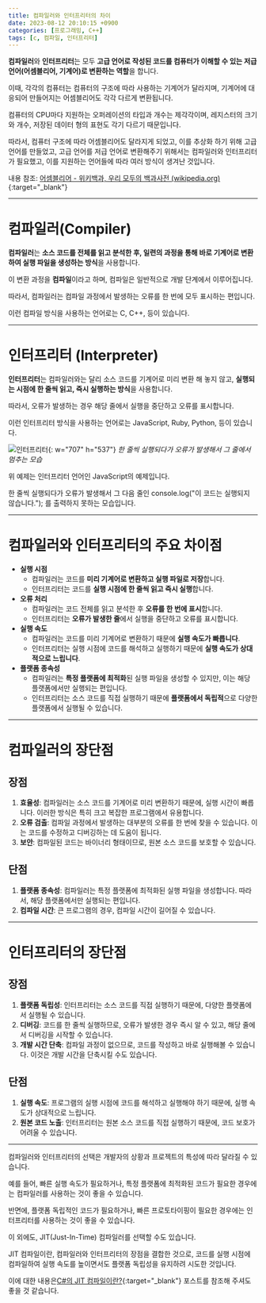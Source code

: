 ```yaml
---
title: 컴파일러와 인터프리터의 차이
date: 2023-08-12 20:10:15 +0900
categories: [프로그래밍, C++]
tags: [c, 컴파일, 인터프리터]
---
```


<span class="keyword">**컴파일러**</span>와 <span class="keyword">**인터프리터**</span>는 모두 **고급 언어로 작성된 코드를 컴퓨터가 이해할 수 있는 저급 언어(어셈블리어, 기계어)로 변환하는 역할**을 합니다.

이때, 각각의 컴퓨터는 컴퓨터의 구조에 따라 사용하는 기계어가 달라지며, 기계어에 대응되어 만들어지는 어셈블리어도 각각 다르게 변환됩니다.

컴퓨터의 CPU마다 지원하는 오퍼레이션의 타입과 개수는 제각각이며, 레지스터의 크기와 개수, 저장된 데이터 형의 표현도 각기 다르기 때문입니다.

따라서, 컴퓨터 구조에 따라 어셈블리어도 달라지게 되었고, 이를 추상화 하기 위해 고급 언어를 만들었고, 고급 언어를 저급 언어로 변환해주기 위해서는 컴파일러와 인터프리터가 필요했고, 이를 지원하는 언어들에 따라 여러 방식이 생겨난 것입니다.

내용 참조: [어셈블리어 - 위키백과, 우리 모두의 백과사전 (wikipedia.org)](https://ko.wikipedia.org/wiki/%EC%96%B4%EC%85%88%EB%B8%94%EB%A6%AC%EC%96%B4#%EC%96%B4%EC%85%88%EB%B8%94%EB%9F%AC){:target="_blank"}

---

# 컴파일러(Compiler)

<span class="keyword">**컴파일러**</span>는 <span class="important">**소스 코드를 전체를 읽고 분석한 후, 일련의 과정을 통해 바로 기계어로 변환하여 실행 파일을 생성하는 방식**</span>을 사용합니다.

이 변환 과정을 **컴파일**이라고 하며, 컴파일은 일반적으로 개발 단계에서 이루어집니다.

따라서, 컴파일러는 컴파일 과정에서 발생하는 오류를 한 번에 모두 표시하는 편입니다.

이런 컴파일 방식을 사용하는 언어로는 C, C++, 등이 있습니다.

---

# 인터프리터 (Interpreter)

<span class="keyword">**인터프리터**</span>는 컴파일러와는 달리 소스 코드를 기계어로 미리 변환 해 놓지 않고, <span class="important">**실행되는 시점에 한 줄씩 읽고, 즉시 실행하는 방식**</span>을 사용합니다.

따라서, 오류가 발생하는 경우 해당 줄에서 실행을 중단하고 오류를 표시합니다.

이런 인터프리터 방식을 사용하는 언어로는 JavaScript, Ruby, Python, 등이 있습니다.

![인터프리터](https://i.postimg.cc/wTX9y91L/image.webp){: w="707" h="537"}
_한 줄씩 실행되다가 오류가 발생해서 그 줄에서 멈추는 모습_

<span class="text-muted small">위 예제는 인터프리터 언어인 JavaScript의 예제입니다.</span>

<span class="text-muted small">한 줄씩 실행되다가 오류가 발생해서 그 다음 줄인 <span class="important">console.log("이 코드는 실행되지 않습니다.");</span> 를 출력하지 못하는 모습입니다.</span>

---

# 컴파일러와 인터프리터의 주요 차이점

- **실행 시점**
    - 컴파일러는 코드를 **미리 기계어로 변환하고 실행 파일로 저장**합니다.
    - 인터프리터는 코드를 **실행 시점에 한 줄씩 읽고 즉시 실행**합니다.
- **오류 처리**
    - 컴파일러는 코드 전체를 읽고 분석한 후 **오류를 한 번에 표시**합니다.
    - 인터프리터는 **오류가 발생한 줄**에서 실행을 중단하고 오류를 표시합니다.
- **실행 속도**
    - 컴파일러는 코드를 미리 기계어로 변환하기 때문에 **실행 속도가 빠릅니다**.
    - 인터프리터는 실행 시점에 코드를 해석하고 실행하기 때문에 **실행 속도가 상대적으로 느립니다**.
- **플랫폼 종속성**
    - 컴파일러는 **특정 플랫폼에 최적화**된 실행 파일을 생성할 수 있지만, 이는 해당 플랫폼에서만 실행되는 편입니다.
    - 인터프리터는 소스 코드를 직접 실행하기 때문에 **플랫폼에서 독립적**으로 다양한 플랫폼에서 실행될 수 있습니다.

---

# 컴파일러의 장단점

## 장점

1. **효율성**: 컴파일러는 소스 코드를 기계어로 미리 변환하기 때문에, 실행 시간이 빠릅니다. 이러한 방식은 특히 크고 복잡한 프로그램에서 유용합니다.
2. **오류 검출**: 컴파일 과정에서 발생하는 대부분의 오류를 한 번에 찾을 수 있습니다. 이는 코드를 수정하고 디버깅하는 데 도움이 됩니다.
3. **보안**: 컴파일된 코드는 바이너리 형태이므로, 원본 소스 코드를 보호할 수 있습니다.

## 단점

1. **플랫폼 종속성**: 컴파일러는 특정 플랫폼에 최적화된 실행 파일을 생성합니다. 따라서, 해당 플랫폼에서만 실행되는 편입니다.
2. **컴파일 시간**: 큰 프로그램의 경우, 컴파일 시간이 길어질 수 있습니다.

---

# 인터프리터의 장단점

## 장점

1. **플랫폼 독립성**: 인터프리터는 소스 코드를 직접 실행하기 때문에, 다양한 플랫폼에서 실행될 수 있습니다.
2. **디버깅**: 코드를 한 줄씩 실행하므로, 오류가 발생한 경우 즉시 알 수 있고, 해당 줄에서 디버깅을 시작할 수 있습니다.
3. **개발 시간 단축**: 컴파일 과정이 없으므로, 코드를 작성하고 바로 실행해볼 수 있습니다. 이것은 개발 시간을 단축시킬 수도 있습니다.

## 단점

1. **실행 속도**: 프로그램의 실행 시점에 코드를 해석하고 실행해야 하기 때문에, 실행 속도가 상대적으로 느립니다.
2. **원본 코드 노출**: 인터프리터는 원본 소스 코드를 직접 실행하기 때문에, 코드 보호가 어려울 수 있습니다.

---

컴파일러와 인터프리터의 선택은 개발자의 상황과 프로젝트의 특성에 따라 달라질 수 있습니다.

예를 들어, 빠른 실행 속도가 필요하거나, 특정 플랫폼에 최적화된 코드가 필요한 경우에는 컴파일러를 사용하는 것이 좋을 수 있습니다.

반면에, 플랫폼 독립적인 코드가 필요하거나, 빠른 프로토타이핑이 필요한 경우에는 인터프리터를 사용하는 것이 좋을 수 있습니다.

이 외에도, <span class="keyword">JIT(Just-In-Time)</span> 컴파일러를 선택할 수도 있습니다.

JIT 컴파일이란, 컴파일러와 인터프리터의 장점을 결합한 것으로, 코드를 실행 시점에 컴파일하여 실행 속도를 높이면서도 플랫폼 독립성을 유지하려 시도한 것입니다.

이에 대한 내용은[C#의 JIT 컴파일이란?](/posts/CS%EC%9D%98-JIT-%EC%BB%B4%ED%8C%8C%EC%9D%BC%EC%9D%B4%EB%9E%80/){:target="_blank"} 포스트를 참조해 주셔도 좋을 것 같습니다.